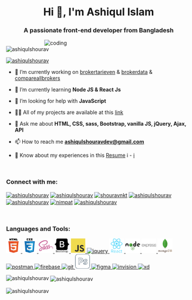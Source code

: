 <!-- [![MasterHead](https://camo.githubusercontent.com/8bd5bffa763c294fab1345c2886cf6e453dd03d5a785cdd73619e64fdbc32444/68747470733a2f2f7777772e6368617270656e692e636f6d2f7374617469632f696d616765732f6172726f772d66756e6374696f6e732d696e2d636c6173732d70726f706572746965732d6d696768742d6e6f742d62652d61732d67726561742d61732d77652d7468696e6b2f62616e6e65722e676966)](https://ashiqulshourav.github.io/me/) -->
<h1 align="center">Hi 👋, I'm Ashiqul Islam</h1>
<h3 align="center">A passionate front-end developer from Bangladesh</h3>
<img align="right" alt="coding" width="400" src="https://miro.medium.com/max/1360/0*7Q3yvSIv_t0ioJ-Z.gif">

<p align="left"> <img src="https://komarev.com/ghpvc/?username=ashiqulshourav&label=Profile%20views&color=0e75b6&style=flat" alt="ashiqulshourav" /> </p>

<p align="left"> <a href="https://twitter.com/ashiqulshourav" target="blank"><img src="https://img.shields.io/twitter/follow/ashiqulshourav?logo=twitter&style=for-the-badge" alt="ashiqulshourav" /></a> </p>

- 🔭 I’m currently working on [brokertarieven](https://brokertarieven.nl) & [brokerdata](https://brokerdata.tech) & [compareallbrokers](https://compareallbrokers.com)

- 🌱 I’m currently learning **Node JS & React Js**

- 🤝 I’m looking for help with **JavaScript**

- 👨‍💻 All of my projects are available at this [link](https://github.com/ashiqulshourav/websites)

- 💬 Ask me about **HTML, CSS, sass, Bootstrap, vanilla JS, jQuery, Ajax, API**

- 📫 How to reach me **ashiqulshouravdev@gmail.com**

- 📄 Know about my experiences in this [Resume](https://drive.google.com/file/d/1dnpPs9k0yOnnQa4cru810WN-YkK7T3to/view?usp=sharing)  i - [i](https://drive.google.com/file/d/1hdvb3HgMOR8TGc_cKm3QU7cV3Z3NTDGG/view?usp=sharing)

<br/>
<h3 align="left">Connect with me:</h3>
<p align="left">
<a href="https://linkedin.com/in/ashiqulshourav" target="blank"><img align="center" src="https://raw.githubusercontent.com/rahuldkjain/github-profile-readme-generator/master/src/images/icons/Social/linked-in-alt.svg" alt="ashiqulshourav" height="30" width="40" /></a>
<a href="https://fb.com/ashiqulshourav" target="blank"><img align="center" src="https://raw.githubusercontent.com/rahuldkjain/github-profile-readme-generator/master/src/images/icons/Social/facebook.svg" alt="ashiqulshourav" height="30" width="40" /></a>
<a href="https://codepen.io/shouravnkt" target="blank"><img align="center" src="https://raw.githubusercontent.com/rahuldkjain/github-profile-readme-generator/master/src/images/icons/Social/codepen.svg" alt="shouravnkt" height="30" width="40" /></a>
<a href="https://instagram.com/ashiqulshourav" target="blank"><img align="center" src="https://raw.githubusercontent.com/rahuldkjain/github-profile-readme-generator/master/src/images/icons/Social/instagram.svg" alt="ashiqulshourav" height="30" width="40" /></a>
<a href="https://twitter.com/ashiqulshourav" target="blank"><img align="center" src="https://raw.githubusercontent.com/rahuldkjain/github-profile-readme-generator/master/src/images/icons/Social/twitter.svg" alt="ashiqulshourav" height="30" width="40" /></a>
<a href="https://www.youtube.com/channel/UCAvKKTiGb2tYOuXweFYJ60Q?" target="blank"><img align="center" src="https://raw.githubusercontent.com/rahuldkjain/github-profile-readme-generator/master/src/images/icons/Social/youtube.svg" alt="nimpat" height="30" width="40" /></a>
<a href="https://www.leetcode.com/ashiqulshourav" target="blank"><img align="center" src="https://raw.githubusercontent.com/rahuldkjain/github-profile-readme-generator/master/src/images/icons/Social/leet-code.svg" alt="ashiqulshourav" height="30" width="40" /></a>
</p>

<br/>
<h3 align="left">Languages and Tools:</h3>
<p align="left"> <a href="https://www.w3.org/html/" target="_blank" rel="noreferrer"> <img src="https://raw.githubusercontent.com/devicons/devicon/master/icons/html5/html5-original-wordmark.svg" alt="html5" width="40" height="40"/> </a> <a href="https://www.w3schools.com/css/" target="_blank" rel="noreferrer"> <img src="https://raw.githubusercontent.com/devicons/devicon/master/icons/css3/css3-original-wordmark.svg" alt="css3" width="40" height="40"/> </a> <a href="https://sass-lang.com" target="_blank" rel="noreferrer"> <img src="https://raw.githubusercontent.com/devicons/devicon/master/icons/sass/sass-original.svg" alt="sass" width="40" height="40"/> </a> <a href="https://getbootstrap.com" target="_blank" rel="noreferrer"> <img src="https://raw.githubusercontent.com/devicons/devicon/master/icons/bootstrap/bootstrap-plain-wordmark.svg" alt="bootstrap" width="40" height="40"/> </a> <a href="https://developer.mozilla.org/en-US/docs/Web/JavaScript" target="_blank" rel="noreferrer"> <img src="https://raw.githubusercontent.com/devicons/devicon/master/icons/javascript/javascript-original.svg" alt="javascript" width="40" height="40"/> </a> <a href="https://api.jquery.com/" target="_blank" rel="noreferrer"> <img src="https://www.vectorlogo.zone/logos/jquery/jquery-icon.svg" alt="jquery" width="40" height="40"/> </a><a href="https://reactjs.org/" target="_blank" rel="noreferrer"> <img src="https://raw.githubusercontent.com/devicons/devicon/master/icons/react/react-original-wordmark.svg" alt="react" width="40" height="40"/> </a> <a href="https://nodejs.org" target="_blank" rel="noreferrer"> <img src="https://raw.githubusercontent.com/devicons/devicon/master/icons/nodejs/nodejs-original-wordmark.svg" alt="nodejs" width="40" height="40"/> </a> <a href="https://expressjs.com" target="_blank" rel="noreferrer"> <img src="https://raw.githubusercontent.com/devicons/devicon/master/icons/express/express-original-wordmark.svg" alt="express" width="40" height="40"/> </a> <a href="https://www.mongodb.com/" target="_blank" rel="noreferrer"> <img src="https://raw.githubusercontent.com/devicons/devicon/master/icons/mongodb/mongodb-original-wordmark.svg" alt="mongodb" width="40" height="40"/> </a> <a href="https://postman.com" target="_blank" rel="noreferrer"> <img src="https://www.vectorlogo.zone/logos/getpostman/getpostman-icon.svg" alt="postman" width="40" height="40"/> </a> <a href="https://firebase.google.com/" target="_blank" rel="noreferrer"> <img src="https://www.vectorlogo.zone/logos/firebase/firebase-icon.svg" alt="firebase" width="40" height="40"/> </a> <a href="https://git-scm.com/" target="_blank" rel="noreferrer"> <img src="https://www.vectorlogo.zone/logos/git-scm/git-scm-icon.svg" alt="git" width="40" height="40"/> </a> <a href="https://www.photoshop.com/en" target="_blank" rel="noreferrer"> <img src="https://raw.githubusercontent.com/devicons/devicon/master/icons/photoshop/photoshop-line.svg" alt="photoshop" width="40" height="40"/> </a> <a href="https://www.figma.com/" target="_blank" rel="noreferrer"> <img src="https://www.vectorlogo.zone/logos/figma/figma-icon.svg" alt="figma" width="40" height="40"/> </a> <a href="https://www.invisionapp.com/" target="_blank" rel="noreferrer"> <img src="https://www.vectorlogo.zone/logos/invisionapp/invisionapp-icon.svg" alt="invision" width="40" height="40"/> </a> <a href="https://www.adobe.com/products/xd.html" target="_blank" rel="noreferrer"> <img src="https://cdn.worldvectorlogo.com/logos/adobe-xd.svg" alt="xd" width="40" height="40"/> </a> </p>

<p><img align="left" src="https://github-readme-stats.vercel.app/api/top-langs?username=ashiqulshourav&show_icons=true&locale=en&layout=compact" alt="ashiqulshourav" /></p>

<p>&nbsp;<img align="center" src="https://github-readme-stats.vercel.app/api?username=ashiqulshourav&show_icons=true&locale=en" alt="ashiqulshourav" /></p>

<p><img align="center" src="https://github-readme-streak-stats.herokuapp.com/?user=ashiqulshourav&" alt="ashiqulshourav" /></p>

